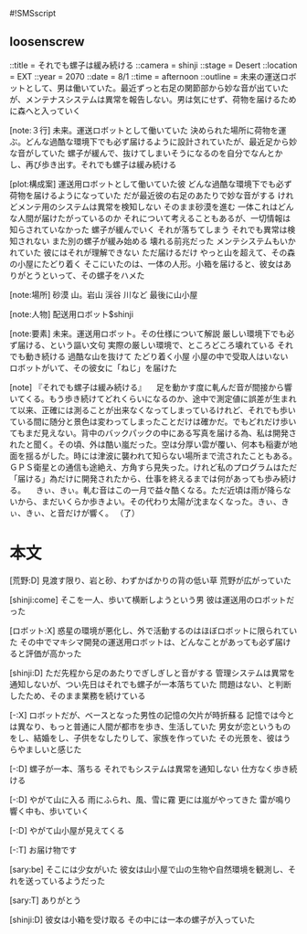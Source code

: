 #!SMSscript

## loosenscrew

::title = それでも螺子は緩み続ける
::camera = shinji
::stage = Desert
::location = EXT
::year = 2070
::date = 8/1
::time = afternoon
::outline = 未来の運送ロボットとして、男は働いていた。最近ずっと右足の関節部から妙な音が出ていたが、メンテナスシステムは異常を報告しない。男は気にせず、荷物を届けるために森へと入っていく


[note:３行]
未来。運送ロボットとして働いていた
決められた場所に荷物を運ぶ。どんな過酷な環境下でも必ず届けるように設計されていたが、最近足から妙な音がしていた
螺子が緩んで、抜けてしまいそうになるのを自分でなんとかし、再び歩き出す。それでも螺子は緩み続ける

[plot:構成案]
運送用ロボットとして働いていた彼
どんな過酷な環境下でも必ず荷物を届けるようになっていた
だが最近彼の右足のあたりで妙な音がする
けれどメンテ用のシステムは異常を検知しない
そのまま砂漠を進む
一体これはどんな人間が届けたがっているのか
それについて考えることもあるが、一切情報は知らされていなかった
螺子が緩んでいく
それが落ちてしまう
それでも異常は検知されない
また別の螺子が緩み始める
壊れる前兆だった
メンテシステムもいかれていた
彼にはそれが理解できない
ただ届けるだけ
やっと山を超えて、その森の小屋にたどり着く
そこにいたのは、一体の人形。小箱を届けると、彼女はありがとうといって、その螺子をハメた

[note:場所]
砂漠
山。岩山
渓谷
川など
最後に山小屋

[note:人物]
配送用ロボット$shinji

[note:要素]
未来。運送用ロボット。その仕様について解説
厳しい環境下でも必ず届ける、という謳い文句
実際の厳しい環境で、ところどころ壊れている
それでも動き続ける
過酷な山を抜けて
たどり着く小屋
小屋の中で受取人はいない
ロボットがいて、その彼女に「ねじ」を届けた

[note]
『それでも螺子は緩み続ける』
　足を動かす度に軋んだ音が間接から響いてくる。もう歩き続けてどれくらいになるのか、途中で測定値に誤差が生まれて以来、正確には測ることが出来なくなってしまっているけれど、それでも歩いている間に随分と景色は変わってしまったことだけは確かだ。でもどれだけ歩いてもまだ見えない。背中のバックパックの中にある写真を届ける為、私は開発されたと聞く。その頃、外は酷い嵐だった。空は分厚い雲が覆い、何本も稲妻が地面を揺るがした。時には津波に襲われて知らない場所まで流されたこともある。ＧＰＳ衛星との通信も途絶え、方角すら見失った。けれど私のプログラムはただ「届ける」為だけに開発されたから、仕事を終えるまでは何があっても歩み続ける。
　きぃ、きぃ。軋む音はこの一月で益々酷くなる。ただ近頃は雨が降らないから、まだいくらか歩きよい。その代わり太陽が沈まなくなった。きぃ、きぃ、きぃ、と音だけが響く。
（了）


# 本文

[荒野:D]
見渡す限り、岩と砂、わずかばかりの背の低い草
荒野が広がっていた

[shinji:come]
そこを一人、歩いて横断しようという男
彼は運送用のロボットだった

[ロボット:X]
惑星の環境が悪化し、外で活動するのはほぼロボットに限られていた
その中でマキシマ開発の運送用ロボットは、どんなことがあっても必ず届けると評価が高かった

[shinji:D]
ただ先程から足のあたりでぎしぎしと音がする
管理システムは異常を通知しないが、つい先日はそれでも螺子が一本落ちていた
問題はない、と判断したため、そのまま業務を続けている

[-:X]
ロボットだが、ベースとなった男性の記憶の欠片が時折蘇る
記憶では今とは異なり、もっと普通に人間が都市を歩き、生活していた
男女が恋というものをし、結婚をし、子供をなしたりして、家族を作っていた
その光景を、彼はうらやましいと感じた

[-:D]
螺子が一本、落ちる
それでもシステムは異常を通知しない
仕方なく歩き続ける

[-:D]
やがて山に入る
雨にふられ、風、雪に霧
更には嵐がやってきた
雷が鳴り響く中も、歩いていく

[-:D]
やがて山小屋が見えてくる

[-:T]
お届け物です

[sary:be]
そこには少女がいた
彼女は山小屋で山の生物や自然環境を観測し、それを送っているようだった

[sary:T]
ありがとう

[shinji:D]
彼女は小箱を受け取る
その中には一本の螺子が入っていた
